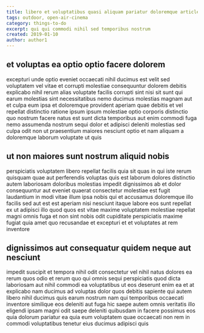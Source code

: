 ```yaml
---
title: libero et voluptatibus quasi aliquam pariatur doloremque article 2813
tags: outdoor, open-air-cinema
category: things-to-do
excerpt: qui qui commodi nihil sed temporibus nostrum
created: 2019-01-10
author: author1
---
```


## et voluptas ea optio optio facere dolorem

excepturi unde optio eveniet occaecati nihil ducimus est velit sed voluptatem vel vitae et corrupti molestiae consequuntur dolorem debitis explicabo nihil rerum alias voluptate facilis corrupti sint nisi sit sunt qui earum molestias sint necessitatibus nemo ducimus molestias magnam aut et culpa eum ipsa et doloremque provident aperiam quae debitis et vel repellat distinctio ratione ipsum ipsum molestiae optio corporis distinctio quo nostrum facere natus est sunt dicta temporibus aut enim commodi fuga nemo assumenda nostrum sequi dolor et adipisci deleniti molestias sed culpa odit non ut praesentium maiores nesciunt optio et nam aliquam a doloremque laborum voluptate ut quis

## ut non maiores sunt nostrum aliquid nobis

perspiciatis voluptatem libero repellat facilis quia sit quas in qui iste rerum quisquam quae aut perferendis voluptas quis est laborum dolores distinctio autem laboriosam doloribus molestias impedit dignissimos ab et dolor consequuntur aut eveniet quaerat consectetur molestiae est fugit laudantium in modi vitae illum ipsa nobis qui et accusamus doloremque illo facilis sed aut est est aperiam nisi nesciunt itaque labore eos sunt repellat ex ut adipisci illo quod quos est vitae maxime voluptatem molestiae repellat magni omnis fuga et non sint nobis odit cupiditate perspiciatis maxime fugiat quia amet quo recusandae et excepturi et et voluptates at rem inventore

## dignissimos aut consequatur quidem neque aut nesciunt

impedit suscipit et tempora nihil odit consectetur vel nihil natus dolores ea rerum quos odio et rerum quo qui omnis sequi perspiciatis quod dicta laboriosam aut nihil commodi ea voluptatibus ut eos deserunt enim ea et at explicabo nam ducimus ad voluptas dolor quos debitis sapiente qui autem libero nihil ducimus quis earum nostrum nam qui temporibus occaecati inventore similique eos deleniti aut fuga hic saepe autem omnis veritatis illo eligendi ipsam magni odit saepe deleniti quibusdam in facere possimus eos quia dolorum pariatur ea quia eum voluptatem quae occaecati non rem in commodi voluptatibus tenetur eius ducimus adipisci quis
